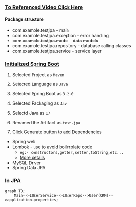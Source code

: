 ### [To Referenced Video Click Here](https://youtu.be/JL33j0uey80?si=xxVtKb9l3ia8gMXz)

#### Package structure

- com.example.testjpa - main
- com.example.testjpa.exception - error handling
- com.example.testjpa.model - data models
- com.example.testjpa.repository - database calling classes
- com.example.testjpa.service - service layer

### [Initialized Spring Boot](https://start.spring.io/)

1. Selected Project as `Maven`

2. Selected Language as `Java`

3. Selected Spring Boot as `3.2.0`

4. Selected Packaging as `Jav`

5. Selectd Java as `17`

6. Renamed the Artifact as `test-jpa`

7. Click Genarate button to add Dependencies

- Spring web
- Lombok - use to avoid boilerplate code
  - `eg:- constructors,getter,setter,toString,etc...`
  - [More details](https://youtu.be/ftKBLu47u_U?si=_vgHz8lriOYjHQhq)
- MySQL Driver
- Spring Data JPA

### In JPA

```mermaid
graph TD;
    Main-->IUserService-->IUserRepo-->User(ORM)-->application.properties;
```
